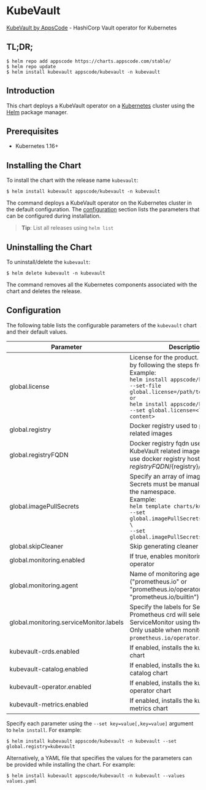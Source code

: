 # KubeVault

[KubeVault by AppsCode](https://github.com/kubevault) - HashiCorp Vault operator for Kubernetes

## TL;DR;

```console
$ helm repo add appscode https://charts.appscode.com/stable/
$ helm repo update
$ helm install kubevault appscode/kubevault -n kubevault
```

## Introduction

This chart deploys a KubeVault operator on a [Kubernetes](http://kubernetes.io) cluster using the [Helm](https://helm.sh) package manager.

## Prerequisites

- Kubernetes 1.16+

## Installing the Chart

To install the chart with the release name `kubevault`:

```console
$ helm install kubevault appscode/kubevault -n kubevault
```

The command deploys a KubeVault operator on the Kubernetes cluster in the default configuration. The [configuration](#configuration) section lists the parameters that can be configured during installation.

> **Tip**: List all releases using `helm list`

## Uninstalling the Chart

To uninstall/delete the `kubevault`:

```console
$ helm delete kubevault -n kubevault
```

The command removes all the Kubernetes components associated with the chart and deletes the release.

## Configuration

The following table lists the configurable parameters of the `kubevault` chart and their default values.

|                Parameter                |                                                                                                                                                                                  Description                                                                                                                                                                                   | Default |
|-----------------------------------------|--------------------------------------------------------------------------------------------------------------------------------------------------------------------------------------------------------------------------------------------------------------------------------------------------------------------------------------------------------------------------------|---------|
| global.license                          | License for the product. Get a license by following the steps from [here](https://kubevault.com/docs/latest/setup/install/enterprise#get-a-trial-license). <br> Example: <br> `helm install appscode/kubevault \` <br> `--set-file global.license=/path/to/license/file` <br> `or` <br> `helm install appscode/kubevault \` <br> `--set global.license=<license file content>` | `""`    |
| global.registry                         | Docker registry used to pull KubeVault related images                                                                                                                                                                                                                                                                                                                          | `""`    |
| global.registryFQDN                     | Docker registry fqdn used to pull KubeVault related images. Set this to use docker registry hosted at ${registryFQDN}/${registry}/${image}                                                                                                                                                                                                                                     | `""`    |
| global.imagePullSecrets                 | Specify an array of imagePullSecrets. Secrets must be manually created in the namespace. <br> Example: <br> `helm template charts/kubevault \` <br> `--set global.imagePullSecrets[0].name=sec0 \` <br> `--set global.imagePullSecrets[1].name=sec1`                                                                                                                           | `[]`    |
| global.skipCleaner                      | Skip generating cleaner job YAML                                                                                                                                                                                                                                                                                                                                               | `false` |
| global.monitoring.enabled               | If true, enables monitoring KubeVault operator                                                                                                                                                                                                                                                                                                                                 | `false` |
| global.monitoring.agent                 | Name of monitoring agent ("prometheus.io" or "prometheus.io/operator" or "prometheus.io/builtin")                                                                                                                                                                                                                                                                              | `""`    |
| global.monitoring.serviceMonitor.labels | Specify the labels for ServiceMonitor. Prometheus crd will select ServiceMonitor using these labels. Only usable when monitoring agent is `prometheus.io/operator`.                                                                                                                                                                                                            | `{}`    |
| kubevault-crds.enabled                  | If enabled, installs the kubevault-crds chart                                                                                                                                                                                                                                                                                                                                  | `false` |
| kubevault-catalog.enabled               | If enabled, installs the kubevault-catalog chart                                                                                                                                                                                                                                                                                                                               | `true`  |
| kubevault-operator.enabled              | If enabled, installs the kubevault-operator chart                                                                                                                                                                                                                                                                                                                              | `true`  |
| kubevault-metrics.enabled               | If enabled, installs the kubevault-metrics chart                                                                                                                                                                                                                                                                                                                               | `false` |


Specify each parameter using the `--set key=value[,key=value]` argument to `helm install`. For example:

```console
$ helm install kubevault appscode/kubevault -n kubevault --set global.registry=kubevault
```

Alternatively, a YAML file that specifies the values for the parameters can be provided while
installing the chart. For example:

```console
$ helm install kubevault appscode/kubevault -n kubevault --values values.yaml
```
